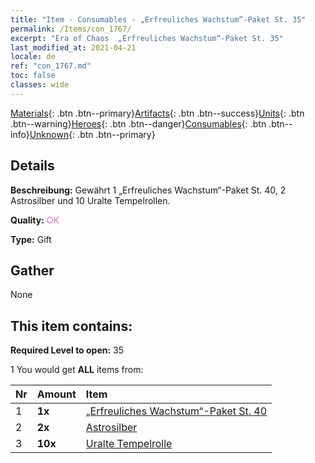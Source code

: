 ```yaml
---
title: "Item - Consumables - „Erfreuliches Wachstum“-Paket St. 35"
permalink: /Items/con_1767/
excerpt: "Era of Chaos  „Erfreuliches Wachstum“-Paket St. 35"
last_modified_at: 2021-04-21
locale: de
ref: "con_1767.md"
toc: false
classes: wide
---
```

 [Materials](/de/Items/){: .btn .btn--primary}[Artifacts](/de/Items/Artifacts/){: .btn .btn--success}[Units](/de/Items/Units/){: .btn .btn--warning}[Heroes](/de/Items/Heroes/){: .btn .btn--danger}[Consumables](/de/Items/Consumables/){: .btn .btn--info}[Unknown](/de/Items/Unknown/){: .btn .btn--primary}

## Details
 **Beschreibung:** Gewährt 1 „Erfreuliches Wachstum“-Paket St. 40, 2 Astrosilber und 10 Uralte Tempelrollen.

 **Quality:** <span style="color: #DA70D6">OK</span>

 **Type:** Gift

## Gather

  None

## This item contains:

 **Required Level to open:** 35

 1 You would get **ALL** items  from:

  | Nr | Amount |     Item    |
  |:---|:-------|:------------|
  | 1 |  **1x** | [„Erfreuliches Wachstum“-Paket St. 40](/de/Items/con_1768/) |  | 
  | 2 |  **2x** | [Astrosilber](/de/Items/con_969/) |  | 
  | 3 |  **10x** | [Uralte Tempelrolle](/de/Items/con_697/) |  | 
